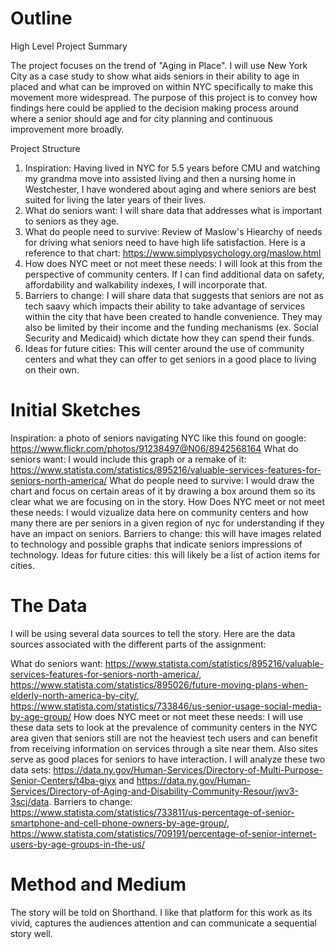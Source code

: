 # Outline 
High Level Project Summary 

The project focuses on the trend of "Aging in Place". I will use New York City as a case study to show what aids seniors in their ability to age in placed and what can be improved on within NYC specifically to make this movement more widespread. The purpose of this project is to convey how findings here could be applied to the decision making process around where a senior should age and for city planning and continuous improvement more broadly.  

Project Structure 

1. Inspiration: Having lived in NYC for 5.5 years before CMU and watching my grandma move into assisted living and then a nursing home in Westchester, I have wondered about aging and where seniors are best suited for living the later years of their lives. 
2. What do seniors want: I will share data that addresses what is important to seniors as they age.
3. What do people need to survive: Review of Maslow's Hiearchy of needs for driving what seniors need to have high life satisfaction. Here is a reference to that chart: https://www.simplypsychology.org/maslow.html
4. How does NYC meet or not meet these needs: I will look at this from the perspective of community centers. If I can find additional data on safety, affordability and walkability indexes, I will incorporate that. 
5. Barriers to change: I will share data that suggests that seniors are not as tech saavy which impacts their ability to take advantage of services within the city that have been created to handle convenience. They may also be limited by their income and the funding mechanisms (ex. Social Security and Medicaid) which dictate how they can spend their funds. 
6. Ideas for future cities: This will center around the use of community centers and what they can offer to get seniors in a good place to living on their own. 

# Initial Sketches

Inspiration: a photo of seniors navigating NYC like this found on google: https://www.flickr.com/photos/91238497@N06/8942568164
What do seniors want: I would include this graph or a remake of it: https://www.statista.com/statistics/895216/valuable-services-features-for-seniors-north-america/
What do people need to survive: I would draw the chart and focus on certain areas of it by drawing a box around them so its clear what we are focusing on in the story. 
How Does NYC meet or not meet these needs: I would vizualize data here on community centers and how many there are per seniors in a given region of nyc for understanding if they have an impact on seniors. 
Barriers to change: this will have images related to technology and possible graphs that indicate seniors impressions of technology. 
Ideas for future cities: this will likely be a list of action items for cities.

# The Data 
I will be using several data sources to tell the story. Here are the data sources associated with the different parts of the assignment: 

What do seniors want: https://www.statista.com/statistics/895216/valuable-services-features-for-seniors-north-america/, https://www.statista.com/statistics/895026/future-moving-plans-when-elderly-north-america-by-city/, https://www.statista.com/statistics/733846/us-senior-usage-social-media-by-age-group/
How does NYC meet or not meet these needs: I will use these data sets to look at the prevalence of community centers in the NYC area given that seniors still are not the heaviest tech users and can benefit from receiving information on services through a site near them. Also sites serve as good places for seniors to have interaction. I will analyze these two data sets: https://data.ny.gov/Human-Services/Directory-of-Multi-Purpose-Senior-Centers/t4ba-giyx and https://data.ny.gov/Human-Services/Directory-of-Aging-and-Disability-Community-Resour/jwv3-3scj/data. 
Barriers to change: https://www.statista.com/statistics/733811/us-percentage-of-senior-smartphone-and-cell-phone-owners-by-age-group/, https://www.statista.com/statistics/709191/percentage-of-senior-internet-users-by-age-groups-in-the-us/

# Method and Medium
The story will be told on Shorthand. I like that platform for this work as its vivid, captures the audiences attention and can communicate a sequential story well. 

